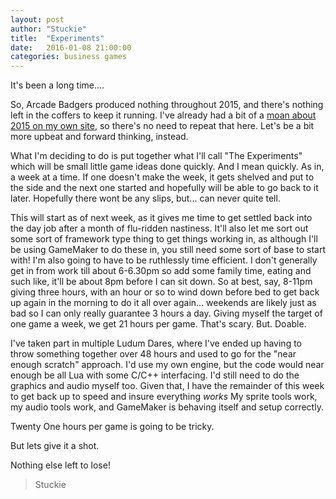 ```yaml
---
layout: post
author: "Stuckie"
title:  "Experiments"
date:   2016-01-08 21:00:00
categories: business games
---
```


It's been a long time....

So, Arcade Badgers produced nothing throughout 2015, and there's nothing left in the coffers to keep it running.
I've already had a bit of a [moan about 2015 on my own site][stuckiegamez], so there's no need to repeat that here.
Let's be a bit more upbeat and forward thinking, instead.

What I'm deciding to do is put together what I'll call "The Experiments" which will be small little game ideas done quickly.
And I mean quickly.
As in, a week at a time.
If one doesn't make the week, it gets shelved and put to the side and the next one started and hopefully will be able to go back to it later.
Hopefully there wont be any slips, but... can never quite tell.

This will start as of next week, as it gives me time to get settled back into the day job after a month of flu-ridden nastiness.
It'll also let me sort out some sort of framework type thing to get things working in, as although I'll be using GameMaker to do these in, you still need some sort of base to start with!
I'm also going to have to be ruthlessly time efficient. I don't generally get in from work till about 6-6.30pm so add some family time, eating and such like, it'll be about 8pm before I can sit down. 
So at best, say, 8-11pm giving three hours, with an hour or so to wind down before bed to get back up again in the morning to do it all over again... weekends are likely just as bad so I can only really guarantee 3 hours a day.
Giving myself the target of one game a week, we get 21 hours per game.
That's scary.
But.
Doable.

I've taken part in multiple Ludum Dares, where I've ended up having to throw something together over 48 hours and used to go for the "near enough scratch" approach. I'd use my own engine, but the code would near enough be all Lua with some C/C++ interfacing.
I'd still need to do the graphics and audio myself too.
Given that, I have the remainder of this week to get back up to speed and insure everything *works*
My sprite tools work, my audio tools work, and GameMaker is behaving itself and setup correctly.

Twenty One hours per game is going to be tricky.

But lets give it a shot.

Nothing else left to lose!

> Stuckie

[stuckiegamez]: http://www.stuckiegamez.co.uk/2015/12/A-look-over-2015/
